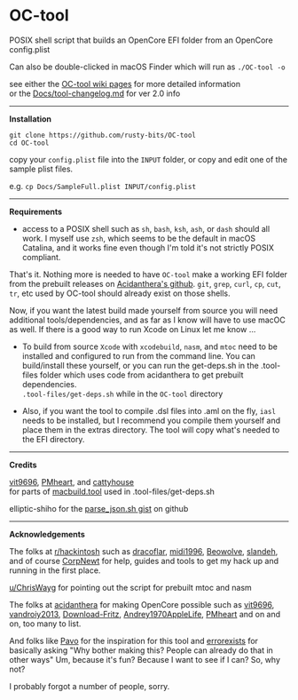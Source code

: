 # OC-tool  
POSIX shell script that builds an OpenCore EFI folder from an OpenCore config.plist  

Can also be double-clicked in macOS Finder which will run as `./OC-tool -o` 

see either the [OC-tool wiki pages](https://github.com/rusty-bits/OC-tool/wiki) for more detailed information  
or the [Docs/tool-changelog.md](https://github.com/rusty-bits/OC-tool/blob/master/Docs/tool-changelog.md) for ver 2.0 info  

---

**Installation**  

`git clone https://github.com/rusty-bits/OC-tool`   
`cd OC-tool`  

copy your `config.plist` file into the `INPUT` folder, or copy and edit one of the sample plist files.  

e.g. `cp Docs/SampleFull.plist INPUT/config.plist`

---

**Requirements**  

- access to a POSIX shell such as `sh`, `bash`, `ksh`, `ash`, or `dash` should all work. I myself use `zsh`, which seems to be the default in macOS Catalina, and it works fine even though I'm told it's not strictly POSIX compliant.  

That's it. Nothing more is needed to have `OC-tool` make a working EFI folder from the prebuilt releases on [Acidanthera's github](https://github.com/acidanthera). `git`, `grep`, `curl`, `cp`, `cut`, `tr`, etc used by OC-tool should already exist on those shells.  

Now, if you want the latest build made yourself from source you will need additional tools/dependencies, and as far as I know will have to use macOC as well.  If there is a good way to run Xcode on Linux let me know ...  

- To build from source `Xcode` with `xcodebuild`, `nasm`, and `mtoc` need to be installed and configured to run from the command line.  You can build/install these yourself, or you can run the get-deps.sh in the .tool-files folder which uses code from acidanthera to get prebuilt dependencies.    
`.tool-files/get-deps.sh` while in the `OC-tool` directory  
  
- Also, if you want the tool to compile .dsl files into .aml on the fly, `iasl` needs to be installed, but I recommend you compile them yourself and place them in the extras directory. The tool will copy what's needed to the EFI directory.  

---

**Credits**

[vit9696](https://github.com/vit9696), [PMheart](https://github.com/PMheart), and [cattyhouse](https://github.com/cattyhouse)  
for parts of [macbuild.tool](https://github.com/acidanthera/OpenCoreShell/blob/master/macbuild.tool) used in .tool-files/get-deps.sh  

elliptic-shiho for the [parse_json.sh gist](https://gist.github.com/elliptic-shiho/45698491e1f3a0ba51f4c2e81d0fcfa4) on github  

---

**Acknowledgements**  

The folks at [r/hackintosh](https://www.reddit.com/r/hackintosh/) such as [dracoflar](https://www.reddit.com/user/dracoflar/), [midi1996](https://www.reddit.com/user/midi1996/), [Beowolve](https://www.reddit.com/user/Beowolve/), [slandeh](https://www.reddit.com/user/slandeh/), and of course [CorpNewt](https://www.reddit.com/user/corpnewt/) for help, guides and tools to get my hack up and running in the first place.  

[u/ChrisWayg](https://www.reddit.com/user/ChrisWayg) for pointing out the script for prebuilt mtoc and nasm  

The folks at [acidanthera](https://github.com/acidanthera) for making OpenCore possible such as [vit9696](https://github.com/vit9696), [vandroiy2013](https://github.com/vandroiy2013), [Download-Fritz](https://github.com/Download-Fritz), [Andrey1970AppleLife](https://github.com/Andrey1970AppleLife), [PMheart](https://github.com/PMheart) and on and on, too many to list.  

And folks like [Pavo](https://www.insanelymac.com/forum/profile/685502-pavo/) for the inspiration for this tool and [errorexists](https://www.insanelymac.com/forum/profile/2047226-errorexists/) for basically asking "Why bother making this? People can already do that in other ways" Um, because it's fun? Because I want to see if I can? So, why not?  

I probably forgot a number of people, sorry.
